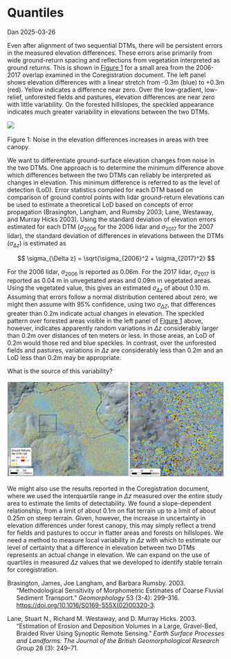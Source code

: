 # Quantiles
Dan
2025-03-26

Even after alignment of two sequential DTMs, there will be persistent
errors in the measured elevation differences. These errors arise
primarily from wide ground-return spacing and reflections from
vegetation interpreted as ground returns. This is shown in
<a href="#fig-errors" class="quarto-xref">Figure 1</a> for a small area
from the 2006-2017 overlap examined in the Coregistration document. The
left panel shows elevation differences with a linear stretch from -0.3m
(blue) to +0.3m (red). Yellow indicates a difference near zero. Over the
low-gradient, low-relief, unforested fields and pastures, elevation
differences are near zero with little variability. On the forested
hillslopes, the speckled appearance indicates much greater variability
in elevations between the two DTMs.

<div id="fig-errors">

<img src="images/clipboard-113032948.png" data-fig-align="center" />

Figure 1: Noise in the elevation differences increases in areas with
tree canopy.

</div>

We want to differentiate ground-surface elevation changes from noise in
the two DTMs. One approach is to determine the minimum difference above
which differences between the two DTMs can reliably be interpreted as
changes in elevation. This minimum difference is referred to as the
level of detection (LoD). Error statistics compiled for each DTM based
on comparison of ground control points with lidar ground-return
elevations can be used to estimate a theoretical LoD based on concepts
of error propagation (Brasington, Langham, and Rumsby 2003; Lane,
Westaway, and Murray Hicks 2003). Using the standard deviation of
elevation errors estimated for each DTM ($\sigma_{2006}$ for the 2006
lidar and $\sigma_{2017}$ for the 2007 lidar), the standard deviation of
differences in elevations between the DTMs ($\sigma_{\Delta z}$) is
estimated as

$$
\sigma_{\Delta z} = \sqrt{\sigma_{2006}^2 + \sigma_{2017}^2}
$$

For the 2006 lidar, $\sigma_{2006}$ is reported as 0.06m. For the 2017
lidar, $\sigma_{2017}$ is reported as 0.04 m in unvegetated areas and
0.09m in vegetated areas. Using the vegetated value, this gives an
estimated $\sigma_{\Delta z}$ of about 0.10 m. Assuming that errors
follow a normal distribution centered about zero, we might then assume
with 95% confidence, using two $\sigma_{\Delta Z}$, that differences
greater than 0.2m indicate actual changes in elevation. The speckled
pattern over forested areas visible in the left panel of
<a href="#fig-errors" class="quarto-xref">Figure 1</a> above, however,
indicates apparently random variations in $\Delta z$ considerably larger
than 0.2m over distances of ten meters or less. In those areas, an LoD
of 0.2m would those red and blue speckles. In contrast, over the
unforested fields and pastures, variations in $\Delta z$ are
considerably less than 0.2m and an LoD less than 0.2m may be
appropriate.

What is the source of this variability?

![](images/clipboard-1515199096.png)

We might also use the results reported in the Coregistration document,
where we used the interquartile range in $\Delta z$ measured over the
entire study area to estimate the limits of detectability. We found a
slope-dependent relationship, from a limit of about 0.1m on flat terrain
up to a limit of about 0.25m on steep terrain. Given, however, the
increase in uncertainty in elevation differences under forest canopy,
this may simply reflect a trend for fields and pastures to occur in
flatter areas and forests on hillslopes. We need a method to measure
local variability in $\Delta z$ with which to estimate our level of
certainty that a difference in elevation between two DTMs represents an
actual change in elevation. We can expand on the use of quartiles in
measured $\Delta z$ values that we developed to identify stable terrain
for coregistration.

<div id="refs" class="references csl-bib-body hanging-indent"
entry-spacing="0">

<div id="ref-brasington2003" class="csl-entry">

Brasington, James, Joe Langham, and Barbara Rumsby. 2003.
“Methodological Sensitivity of Morphometric Estimates of Coarse Fluvial
Sediment Transport.” *Geomorphology* 53 (3-4): 299–316.
<https://doi.org/10.1016/S0169-555X(02)00320-3>.

</div>

<div id="ref-lane2003" class="csl-entry">

Lane, Stuart N., Richard M. Westaway, and D. Murray Hicks. 2003.
“Estimation of Erosion and Deposition Volumes in a Large, Gravel-Bed,
Braided River Using Synoptic Remote Sensing.” *Earth Surface Processes
and Landforms: The Journal of the British Geomorphological Research
Group* 28 (3): 249–71.

</div>

</div>
